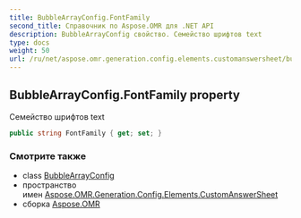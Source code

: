 ```yaml
---
title: BubbleArrayConfig.FontFamily
second_title: Справочник по Aspose.OMR для .NET API
description: BubbleArrayConfig свойство. Семейство шрифтов text
type: docs
weight: 50
url: /ru/net/aspose.omr.generation.config.elements.customanswersheet/bubblearrayconfig/fontfamily/
---
```

## BubbleArrayConfig.FontFamily property

Семейство шрифтов text

```csharp
public string FontFamily { get; set; }
```

### Смотрите также

* class [BubbleArrayConfig](../)
* пространство имен [Aspose.OMR.Generation.Config.Elements.CustomAnswerSheet](../../bubblearrayconfig/)
* сборка [Aspose.OMR](../../../)


